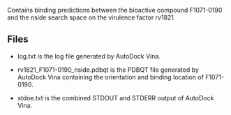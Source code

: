 Contains binding predictions between the bioactive compound F1071-0190 and the nside search space on the virulence factor rv1821.

## Files

- log.txt is the log file generated by AutoDock Vina.

- rv1821_F1071-0190_nside.pdbqt is the PDBQT file generated by AutoDock Vina containing the orientation and binding location of F1071-0190.

- stdoe.txt is the combined STDOUT and STDERR output of AutoDock Vina.

